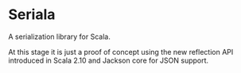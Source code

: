 Seriala
=======

A serialization library for Scala.

At this stage it is just a proof of concept using the new reflection API
introduced in Scala 2.10 and Jackson core for JSON support.

